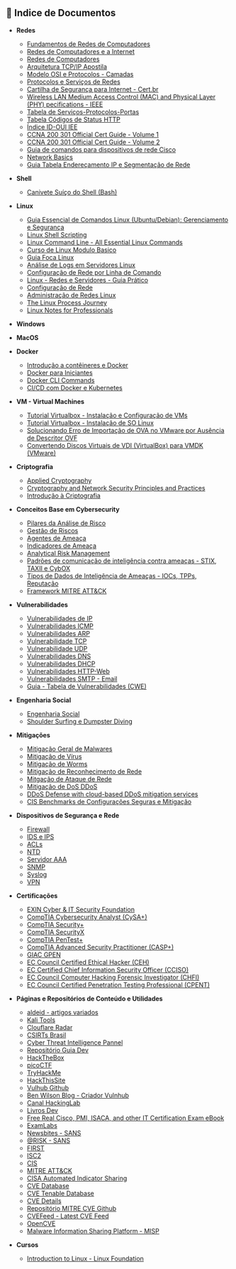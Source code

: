 ## 📂 Indice de Documentos

- **Redes**
  * [Fundamentos de Redes de Computadores](https://mediacdns3.ulife.com.br/PAT/Upload/1777748/4088998/images/2a37d90ae9a05ae253846e4599ff2d81.pdf)
  * [Redes de Computadores e a Internet](https://drive.google.com/file/d/1BI6XkXHrwDHofyS412mqFD9QoBg6tKmN/view?usp=drive_link)
  * [Redes de Computadores](https://drive.google.com/file/d/1l7WkKUHX_gPziJ0-a6dRjNnUJtUggpjN/view?usp=sharing)
  * [Arquitetura TCP/IP Apostila](https://www.lsi.usp.br/~leo/curso/tcp_ip.pdf)
  * [Modelo OSI e Protocolos - Camadas](./osi.md)
  * [Protocolos e Serviços de Redes](https://redeetec.mec.gov.br/images/stories/pdf/eixo_infor_comun/tec_inf/081112_protserv_redes.pdf)
  * [Cartilha de Segurança para Internet - Cert.br](https://www.inf.ufsc.br/~bosco.sobral/ensino/ine5680/material-seg-redes/cartilha-08-malware.pdf)
  * [Wireless LAN Medium Access Control (MAC) and Physical Layer (PHY) pecifications - IEEE](https://www.inf.ufsc.br/~bosco.sobral/ensino/ine5377/802.11g-2003.pdf)
  * [Tabela de Serviços-Protocolos-Portas](./portas-servicos.md)
  * [Tabela Códigos de Status HTTP](./codigos-http.md)
  * [Índice ID-OUI IEE](https://standards-oui.ieee.org/)
  * [CCNA 200 301 Official Cert Guide - Volume 1](https://drive.google.com/file/d/1mhiTks1y2SDicxUbzihiwuGHsXmczzGk/view?usp=sharing)
  * [CCNA 200 301 Official Cert Guide - Volume 2](https://drive.google.com/file/d/1Iz8GVILganH1deBeTfIcvccw4ZUGf1XU/view?usp=sharing)
  * [Guia de comandos para dispositivos de rede Cisco](https://drive.google.com/file/d/1Iz8GVILganH1deBeTfIcvccw4ZUGf1XU/view?usp=sharing)
  * [Network Basics](https://drive.google.com/file/d/1zRBCGLwhiqtnxTauENu7nW75FVJs6-t_/view?usp=sharing)
  * [Guia Tabela Endereçamento IP e Segmentação de Rede](./tabela-ips.md)

- **Shell**
  - [Canivete Suíço do Shell (Bash)](https://aurelio.net/shell/canivete/)

- **Linux**
  * [Guia Essencial de Comandos Linux (Ubuntu/Debian): Gerenciamento e Segurança](./Comandos_linux.md)
  * [Linux Shell Scripting](https://drive.google.com/file/d/1sbdlhcGUX6olpT433JzfePG6MuIDmOSY/view?usp=sharing)
  * [Linux Command Line - All Essential Linux Commands](https://drive.google.com/file/d/1r5e6ky20Pv-d4v8CFZTtMyQhlmjocIDc/view?usp=sharing)
  * [Curso de Linux Modulo Basico](https://www.linux.ime.usp.br/~albasalo/Apostila/apostila.pdf)
  * [Guia Foca Linux](https://www.guiafoca.org/)
  * [Análise de Logs em Servidores Linux](./analise-logs.md)
  * [Configuração de Rede por Linha de Comando](https://help.ubuntu.com/community/NetworkConfigurationCommandLine)
  * [Linux - Redes e Servidores - Guia Prático](https://drive.google.com/file/d/1yy5FAd0y7kJ4vVlfHTGtIFST1tMprMxy/view?usp=sharing)
  * [Configuração de Rede](https://wiki.debian.org/NetworkConfiguration)
  * [Administração de Redes Linux](https://drive.google.com/file/d/15dPT-RUhxHsZJxK6RSz-svid2bHxBBKM/view?usp=sharing)
  * [The Linux Process Journey](https://drive.google.com/file/d/1jIrjljNDaeCgiB9yt2Mrn94XkcYlY8tj/view?usp=sharing)
  * [Linux Notes for Professionals](https://drive.google.com/file/d/1JLmU3brph33Cn_cpTZF4yes6bNfnbpcg/view?usp=sharing)
  
- **Windows**

- **MacOS**

- **Docker**
  - [Introdução a contêineres e Docker](https://learn.microsoft.com/pt-br/dotnet/architecture/microservices/container-docker-introduction/)
  - [Docker para Iniciantes](https://docker-curriculum.com/)
  - [Docker CLI Commands](https://docs.docker.com/get-started/docker_cheatsheet.pdf)
  - [CI/CD com Docker e Kubernetes](https://drive.google.com/file/d/1cpnWqEQLrWkWf22X12hARM-n2Wbpl6P3/view?usp=sharing)

- **VM - Virtual Machines**
  - [Tutorial Virtualbox - Instalação e Configuração de VMs](https://docente.ifrn.edu.br/thiagodutra/disciplinas/materiais/instalacao-e-configuracao-de-servidores-tii/Tutorial%20-%20VirtualBox%20-VM.pdf)
  - [Tutorial Virtualbox - Instalação de SO Linux](https://docentes.ifrn.edu.br/thiagodutra/disciplinas/materiais/instalacao-e-configuracao-de-servidores-tii/Tutorial%20-%20VirtualBox%20-SO%20Linux.pdf)
  - [Solucionando Erro de Importação de OVA no VMware por Ausência de Descritor OVF](./modificando-ova-vb-para-vmware.md)
  - [Convertendo Discos Virtuais de VDI (VirtualBox) para VMDK (VMware)](./vdi-vdmk.md)

- **Criptografia**
  - [Applied Cryptography](https://www.inf.ufsc.br/~bosco.sobral/ensino/ine5680/material-cripto-seg/2014-1/cryptoBruceSchneier.pdf)
  - [Cryptography and Network Security Principles and Practices](https://www.inf.ufsc.br/~bosco.sobral/ensino/ine5680/material-cripto-seg/2014-1/Stallings/Stallings_Cryptography_and_Network_Security.pdf)
  - [Introdução à Criptografia](https://www.inf.ufsc.br/~bosco.sobral/ensino/ine5680/material-cripto-seg/2014-2/certificacao-digital.pdf)

- **Conceitos Base em Cybersecurity**
  - [Pilares da Análise de Risco](./pilares-da-analise-de-risco.md)
  - [Gestão de Riscos](./gestao-de-riscos.md)
  - [Agentes de Ameaça](./agentes-de-ameaça.md)
  - [Indicadores de Ameaça](./indicadores-de-ameaca.md)
  - [Analytical Risk Management](https://drive.google.com/file/d/1ZHUrtGKIuKcUE8IUOSLXHm2FUzF3KW8B/view?usp=sharing)
  - [Padrões de comunicação de inteligência contra ameaças - STIX, TAXII e CybOX](./padroes-comunicacao.md)
  - [Tipos de Dados de Inteligência de Ameaças - IOCs, TPPs, Reputação](./dados-inteligencia.md)
  - [Framework MITRE ATT&CK](./framework-mitre-atteck.md)

- **Vulnerabilidades**
  - [Vulnerabilidades de IP](./vulnerabilidades-ip.md)
  - [Vulnerabilidades ICMP](./ataques-icmp.md)
  - [Vulnerabilidades ARP](./ataques-protocolo-arp.md)
  - [Vulnerabilidade TCP](./vulnerabilidades-tcp.md)
  - [Vulnerabilidade UDP](./vulnerabilidade-udp.md)
  - [Vulnerabilidades DNS](./vulnearbilidade-dns.md)
  - [Vulnerabilidades DHCP](./vulnerabilidades-dhcp.md)
  - [Vulnerabilidades HTTP-Web](./vulnerabilidades-http.md)
  - [Vulnerabilidades SMTP - Email](./vulnerabilidades-email.md)
  - [Guia - Tabela de Vulnerabilidades (CWE)](./CWE-Guidance.md)

- **Engenharia Social**
  - [Engenharia Social](./engenharia_social.md)
  - [Shoulder Surfing e Dumpster Diving](./shoulder_surfing_e_dumpster_diving.md)

- **Mitigações**
  - [Mitigação Geral de Malwares](./mitigacao-malware.md) 
  - [Mitigação de Vírus](./mitigacao-virus.md)
  - [Mitigação de Worms](./mitigacao-worms.md)
  - [Mitigação de Reconhecimento de Rede](./mitigacao-reconhecimento.md)
  - [Mitgação de Ataque de Rede](./mitigacao-ataque.md)
  - [Mitigação de DoS DDoS](./mitigacao-dos-ddos.md)
  - [DDoS Defense with cloud-based DDoS mitigation services](https://www.cloudflare.com/static/aff6e173f07a50401b12eead49e95141/Always-on-vs-on-demand-DDoS-Protection.pdf)
  - [CIS Benchmarks de Configurações Seguras e Mitigação](https://learn.cisecurity.org/benchmarks)

- **Dispositivos de Segurança e Rede**
  - [Firewall](./firewall.md)
  - [IDS e IPS](./idp-ips.md)
  - [ACLs](./acls.md)
  - [NTD](./NTP.md)
  - [Servidor AAA](./servidor-AAA.md)
  - [SNMP](./SNMP.md)
  - [Syslog](./syslog.md)
  - [VPN](./vpn.md)

- **Certificações**
  - [EXIN Cyber & IT Security Foundation](https://dam.exin.com/api/&request=asset.permadownload&id=376&type=this&token=57674ec538288c8b2a9af64caa402073)
  - [CompTIA Cybersecurity Analyst (CySA+)](https://lecbyo.files.cmp.optimizely.com/download/492916babbba11ef8d1d9a32c8c5b2ab)
  - [CompTIA Security+](https://lecbyo.files.cmp.optimizely.com/download/9176e852bbba11efa3869a32c8c5b2ab)
  - [CompTIA SecurityX](https://lecbyo.files.cmp.optimizely.com/download/35cf5f02b73211efa0ca8e42e80f1a8f)
  - [CompTIA PenTest+](https://lecbyo.files.cmp.optimizely.com/download/1e8cf0febef111efb260822b03028498)
  - [CompTIA Advanced Security Practitioner (CASP+)](https://lecbyo.files.cmp.optimizely.com/download/1ca2284abef111ef808db6dd7849a8fd)
  - [GIAC GPEN](https://www.giac.org/certifications/penetration-tester-gpen/)
  - [EC Council Certified Ethical Hacker (CEH)](https://www.eccouncil.org/train-certify/certified-ethical-hacker-ceh/)
  - [EC Certified Chief Information Security Officer (CCISO)](https://www.eccouncil.org/train-certify/certified-chief-information-security-officer-cciso/)
  - [EC Council Computer Hacking Forensic Investigator (CHFI)](https://www.eccouncil.org/train-certify/certified-penetration-tester)
  - [EC Council Certified Penetration Testing Professional (CPENT)](https://www.eccouncil.org/train-certify/certified-penetration-testing-professional-cpent/)

- **Páginas e Repositórios de Conteúdo e Utilidades**
  - [aldeid - artigos variados](https://www.aldeid.com/wiki/Main_Page)
  - [Kali Tools](https://www.kali.org/tools/)
  - [Clouflare Radar](https://radar.cloudflare.com/)
  - [CSIRTs Brasil](https://www.cert.br/csirts/)
  - [Cyber Threat Intelligence Pannel](https://start.me/p/wMrA5z/cyber-threat-intelligence)
  - [Repositório Guia Dev](https://github.com/arthurspk/guiadevbrasil)
  - [HackTheBox](https://www.hackthebox.com/)
  - [picoCTF](https://picoctf.com/)
  - [TryHackMe](https://tryhackme.com/)
  - [HackThisSite](https://www.hackthissite.org/)
  - [Vulhub Github](https://github.com/vulhub)
  - [Ben Wilson Blog - Criador Vulnhub](https://blog.g0tmi1k.com/)
  - [Canal HackingLab](https://www.youtube.com/@Hackinglabrasil)
  - [Livros Dev](https://github.com/KAYOKG/BibliotecaDev/tree/main/LivrosDev)
  - [Free Real Cisco, PMI, ISACA, and other IT Certification Exam eBook](https://www.spotoexam.com/free-ebook-download-sns/?id=snschak)
  - [ExamLabs](https://www.exam-labs.com/)
  - [Newsbites - SANS](https://www.sans.org/newsletters/newsbites)
  - [@RISK - SANS](https://www.sans.org/newsletters/at-risk)
  - [FIRST](https://www.first.org/)
  - [ISC2](https://www.isc2.org/)
  - [CIS](https://www.cisecurity.org/)
  - [MITRE ATT&CK](https://attack.mitre.org)
  - [CISA Automated Indicator Sharing](https://www.cisa.gov/topics/cyber-threats-and-advisories/information-sharing/automated-indicator-sharing-ais)
  - [CVE Database](https://www.cve.org/)
  - [CVE Tenable Database](https://www.tenable.com/cve)
  - [CVE Details](https://www.cvedetails.com/)
  - [Repositório MITRE CVE Github](https://github.com/MITRE-Cyber-Security-CVE-Database/mitre-cve-database)
  - [CVEFeed - Latest CVE Feed](https://cvefeed.io/vuln/latest/)
  - [OpenCVE](https://app.opencve.io/cve/)
  - [Malware Information Sharing Platform - MISP](https://www.misp-project.org/)
  
- **Cursos**
  - [Introduction to Linux - Linux Foundation](https://training.linuxfoundation.org/training/introduction-to-linux/)